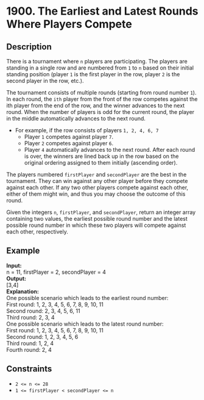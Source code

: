 # 1900. The Earliest and Latest Rounds Where Players Compete

## Description

There is a tournament where `n` players are participating. The players are standing in a single row and are numbered from `1` to `n` based on their initial standing position (player `1` is the first player in the row, player `2` is the second player in the row, etc.).

The tournament consists of multiple rounds (starting from round number `1`). In each round, the `ith` player from the front of the row competes against the ith player from the end of the row, and the winner advances to the next round. When the number of players is odd for the current round, the player in the middle automatically advances to the next round.

- For example, if the row consists of players `1, 2, 4, 6, 7`
    - Player `1` competes against player `7`.
    - Player `2` competes against player `6`.
    - Player `4` automatically advances to the next round.
After each round is over, the winners are lined back up in the row based on the original ordering assigned to them initially (ascending order).

The players numbered `firstPlayer` and `secondPlayer` are the best in the tournament. They can win against any other player before they compete against each other. If any two other players compete against each other, either of them might win, and thus you may choose the outcome of this round.

Given the integers `n`, `firstPlayer`, and `secondPlayer`, return an integer array containing two values, the earliest possible round number and the latest possible round number in which these two players will compete against each other, respectively.

## Example

**Input:**  
n = 11, firstPlayer = 2, secondPlayer = 4
<br>
**Output:**
<br>
[3,4]
<br>
**Explanation:**
<br>
One possible scenario which leads to the earliest round number:  
First round: 1, 2, 3, 4, 5, 6, 7, 8, 9, 10, 11  
Second round: 2, 3, 4, 5, 6, 11  
Third round: 2, 3, 4  
One possible scenario which leads to the latest round number:  
First round: 1, 2, 3, 4, 5, 6, 7, 8, 9, 10, 11  
Second round: 1, 2, 3, 4, 5, 6  
Third round: 1, 2, 4  
Fourth round: 2, 4  

## Constraints

- `2 <= n <= 28` 
- `1 <= firstPlayer < secondPlayer <= n`
